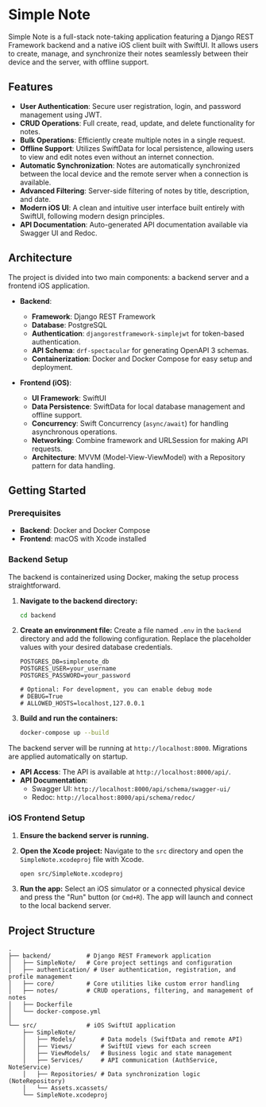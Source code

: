 # Simple Note

Simple Note is a full-stack note-taking application featuring a Django REST Framework backend and a native iOS client built with SwiftUI. It allows users to create, manage, and synchronize their notes seamlessly between their device and the server, with offline support.

## Features

-   **User Authentication**: Secure user registration, login, and password management using JWT.
-   **CRUD Operations**: Full create, read, update, and delete functionality for notes.
-   **Bulk Operations**: Efficiently create multiple notes in a single request.
-   **Offline Support**: Utilizes SwiftData for local persistence, allowing users to view and edit notes even without an internet connection.
-   **Automatic Synchronization**: Notes are automatically synchronized between the local device and the remote server when a connection is available.
-   **Advanced Filtering**: Server-side filtering of notes by title, description, and date.
-   **Modern iOS UI**: A clean and intuitive user interface built entirely with SwiftUI, following modern design principles.
-   **API Documentation**: Auto-generated API documentation available via Swagger UI and Redoc.

## Architecture

The project is divided into two main components: a backend server and a frontend iOS application.

-   **Backend**:
    -   **Framework**: Django REST Framework
    -   **Database**: PostgreSQL
    -   **Authentication**: `djangorestframework-simplejwt` for token-based authentication.
    -   **API Schema**: `drf-spectacular` for generating OpenAPI 3 schemas.
    -   **Containerization**: Docker and Docker Compose for easy setup and deployment.

-   **Frontend (iOS)**:
    -   **UI Framework**: SwiftUI
    -   **Data Persistence**: SwiftData for local database management and offline support.
    -   **Concurrency**: Swift Concurrency (`async/await`) for handling asynchronous operations.
    -   **Networking**: Combine framework and URLSession for making API requests.
    -   **Architecture**: MVVM (Model-View-ViewModel) with a Repository pattern for data handling.

## Getting Started

### Prerequisites

-   **Backend**: Docker and Docker Compose
-   **Frontend**: macOS with Xcode installed

### Backend Setup

The backend is containerized using Docker, making the setup process straightforward.

1.  **Navigate to the backend directory:**
    ```bash
    cd backend
    ```

2.  **Create an environment file:**
    Create a file named `.env` in the `backend` directory and add the following configuration. Replace the placeholder values with your desired database credentials.

    ```env
    POSTGRES_DB=simplenote_db
    POSTGRES_USER=your_username
    POSTGRES_PASSWORD=your_password

    # Optional: For development, you can enable debug mode
    # DEBUG=True
    # ALLOWED_HOSTS=localhost,127.0.0.1
    ```

3.  **Build and run the containers:**
    ```bash
    docker-compose up --build
    ```

The backend server will be running at `http://localhost:8000`. Migrations are applied automatically on startup.

-   **API Access**: The API is available at `http://localhost:8000/api/`.
-   **API Documentation**:
    -   Swagger UI: `http://localhost:8000/api/schema/swagger-ui/`
    -   Redoc: `http://localhost:8000/api/schema/redoc/`

### iOS Frontend Setup

1.  **Ensure the backend server is running.**

2.  **Open the Xcode project:**
    Navigate to the `src` directory and open the `SimpleNote.xcodeproj` file with Xcode.

    ```bash
    open src/SimpleNote.xcodeproj
    ```

3.  **Run the app:**
    Select an iOS simulator or a connected physical device and press the "Run" button (or `Cmd+R`). The app will launch and connect to the local backend server.

## Project Structure

```
.
├── backend/          # Django REST Framework application
│   ├── SimpleNote/   # Core project settings and configuration
│   ├── authentication/ # User authentication, registration, and profile management
│   ├── core/         # Core utilities like custom error handling
│   ├── notes/        # CRUD operations, filtering, and management of notes
│   ├── Dockerfile
│   └── docker-compose.yml
│
└── src/              # iOS SwiftUI application
    ├── SimpleNote/
    │   ├── Models/       # Data models (SwiftData and remote API)
    │   ├── Views/        # SwiftUI views for each screen
    │   ├── ViewModels/   # Business logic and state management
    │   ├── Services/     # API communication (AuthService, NoteService)
    │   ├── Repositories/ # Data synchronization logic (NoteRepository)
    │   └── Assets.xcassets/
    └── SimpleNote.xcodeproj
